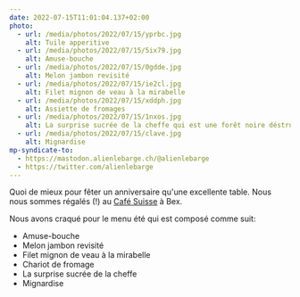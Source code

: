```yaml
---
date: 2022-07-15T11:01:04.137+02:00
photo:
  - url: /media/photos/2022/07/15/yprbc.jpg
    alt: Tuile apperitive
  - url: /media/photos/2022/07/15/5ix79.jpg
    alt: Amuse-bouche
  - url: /media/photos/2022/07/15/0gdde.jpg
    alt: Melon jambon revisité
  - url: /media/photos/2022/07/15/ie2cl.jpg
    alt: Filet mignon de veau à la mirabelle
  - url: /media/photos/2022/07/15/xddph.jpg
    alt: Assiette de fromages
  - url: /media/photos/2022/07/15/1nxos.jpg
    alt: La surprise sucrée de la cheffe qui est une forêt noire déstructurée
  - url: /media/photos/2022/07/15/clave.jpg
    alt: Mignardise
mp-syndicate-to:
  - https://mastodon.alienlebarge.ch/@alienlebarge
  - https://twitter.com/alienlebarge
---
```

Quoi de mieux pour fêter un anniversaire qu'une excellente table. Nous nous sommes régalés (!) au [Café Suisse](https://www.cafe-suisse.ch/) à Bex.

Nous avons craqué pour le menu été qui est composé comme suit:

- Amuse-bouche
- Melon jambon revisité
- Filet mignon de veau à la mirabelle
- Chariot de fromage
- La surprise sucrée de la cheffe
- Mignardise
